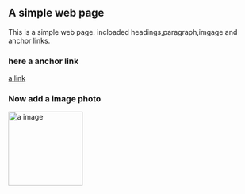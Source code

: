 <!DOCTYPE html>
<html>
   <head>
      <title>pagelila</title>
   </head>
<body>
   <h2>A simple web page</h2>
   <p>This is a simple web page. incloaded headings,paragraph,imgage and anchor links.</p>
   <h3><b>here a anchor link</b></h3>
   <a href="url">a link</a>
   <h3><b>Now add a image photo</b></h3>
   <img src="url" alt="a image" weight="125" height="150">
</body
</html>
